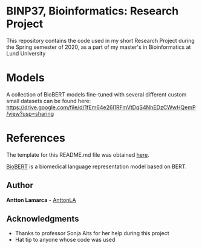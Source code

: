 # BINP37, Bioinformatics: Research Project

This repository contains the code used in my short Research Project during the Spring semester of 2020, as a part of my master's in Bioinformatics at Lund University

# Models

A collection of BioBERT models fine-tuned with several different custom small datasets can be found here: https://drive.google.com/file/d/1fEm64e26l1RFmVtDqS4NhEDzCWwHQemP/view?usp=sharing

# References

The template for this README.md file was obtained [here](https://gist.github.com/PurpleBooth/109311bb0361f32d87a2).

[BioBERT](https://github.com/dmis-lab/biobert) is a biomedical language representation model based on BERT.

## Author

**Antton Lamarca** - [AnttonLA](https://github.com/AnttonLA)

## Acknowledgments

* Thanks to professor Sonja Aits for her help during this project
* Hat tip to anyone whose code was used

